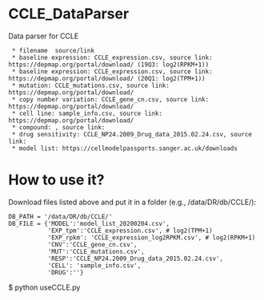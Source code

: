 # CCLE_DataParser

Data parser for CCLE

     * filename  source/link
     * baseline expression: CCLE_expression.csv, source link: https://depmap.org/portal/download/ (19Q3: log2(RPKM+1))
     * baseline expression: CCLE_expression.csv, source link: https://depmap.org/portal/download/ (20Q1: log2(TPM+1))
     * mutation: CCLE_mutations.csv, source link: https://depmap.org/portal/download/
     * copy number variation: CCLE_gene_cn.csv, source link: https://depmap.org/portal/download/
     * cell line: sample_info.csv, source link: https://depmap.org/portal/download/
     * compound: , source link:
     * drug sensitivity: CCLE_NP24.2009_Drug_data_2015.02.24.csv, source link:
     * model list: https://cellmodelpassports.sanger.ac.uk/downloads

# How to use it?

Download files listed above and put it in a folder (e.g., /data/DR/db/CCLE/):

```{python}
DB_PATH = '/data/DR/db/CCLE/'
DB_FILE = {'MODEL':'model_list_20200204.csv',
           'EXP_tpm':'CCLE_expression.csv', # log2(TPM+1)
           'EXP_rpkm': 'CCLE_expression_log2RPKM.csv', # log2(RPKM+1)
           'CNV':'CCLE_gene_cn.csv',
           'MUT':'CCLE_mutations.csv',
           'RESP':'CCLE_NP24.2009_Drug_data_2015.02.24.csv',
           'CELL': 'sample_info.csv',
           'DRUG':''}
```

$ python useCCLE.py
